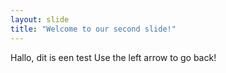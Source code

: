 ```yaml
---
layout: slide
title: "Welcome to our second slide!"
---
```

Hallo, dit is een test
Use the left arrow to go back!
